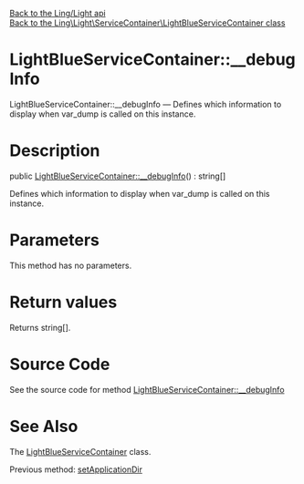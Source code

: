 [Back to the Ling/Light api](https://github.com/lingtalfi/Light/blob/master/doc/api/Ling/Light.md)<br>
[Back to the Ling\Light\ServiceContainer\LightBlueServiceContainer class](https://github.com/lingtalfi/Light/blob/master/doc/api/Ling/Light/ServiceContainer/LightBlueServiceContainer.md)


LightBlueServiceContainer::__debugInfo
================



LightBlueServiceContainer::__debugInfo — Defines which information to display when var_dump is called on this instance.




Description
================


public [LightBlueServiceContainer::__debugInfo](https://github.com/lingtalfi/Light/blob/master/doc/api/Ling/Light/ServiceContainer/LightBlueServiceContainer/__debugInfo.md)() : string[]




Defines which information to display when var_dump is called on this instance.




Parameters
================

This method has no parameters.


Return values
================

Returns string[].








Source Code
===========
See the source code for method [LightBlueServiceContainer::__debugInfo](https://github.com/lingtalfi/Light/blob/master/ServiceContainer/LightBlueServiceContainer.php#L88-L98)


See Also
================

The [LightBlueServiceContainer](https://github.com/lingtalfi/Light/blob/master/doc/api/Ling/Light/ServiceContainer/LightBlueServiceContainer.md) class.

Previous method: [setApplicationDir](https://github.com/lingtalfi/Light/blob/master/doc/api/Ling/Light/ServiceContainer/LightBlueServiceContainer/setApplicationDir.md)<br>

